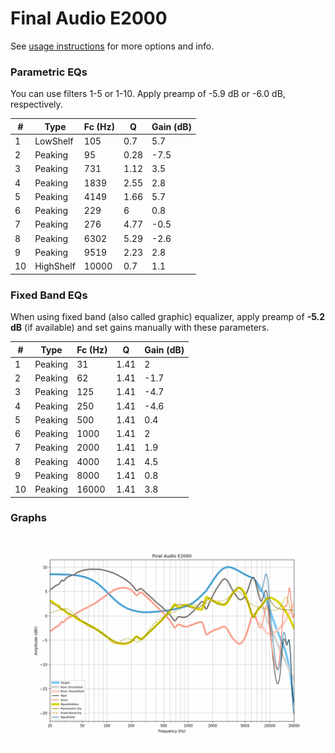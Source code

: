 # Final Audio E2000
See [usage instructions](https://github.com/jaakkopasanen/AutoEq#usage) for more options and info.

### Parametric EQs
You can use filters 1-5 or 1-10. Apply preamp of -5.9 dB or -6.0 dB, respectively.

|   # | Type      |   Fc (Hz) |    Q |   Gain (dB) |
|-----|-----------|-----------|------|-------------|
|   1 | LowShelf  |       105 | 0.7  |         5.7 |
|   2 | Peaking   |        95 | 0.28 |        -7.5 |
|   3 | Peaking   |       731 | 1.12 |         3.5 |
|   4 | Peaking   |      1839 | 2.55 |         2.8 |
|   5 | Peaking   |      4149 | 1.66 |         5.7 |
|   6 | Peaking   |       229 | 6    |         0.8 |
|   7 | Peaking   |       276 | 4.77 |        -0.5 |
|   8 | Peaking   |      6302 | 5.29 |        -2.6 |
|   9 | Peaking   |      9519 | 2.23 |         2.8 |
|  10 | HighShelf |     10000 | 0.7  |         1.1 |

### Fixed Band EQs
When using fixed band (also called graphic) equalizer, apply preamp of **-5.2 dB** (if available) and set gains manually with these parameters.

|   # | Type    |   Fc (Hz) |    Q |   Gain (dB) |
|-----|---------|-----------|------|-------------|
|   1 | Peaking |        31 | 1.41 |         2   |
|   2 | Peaking |        62 | 1.41 |        -1.7 |
|   3 | Peaking |       125 | 1.41 |        -4.7 |
|   4 | Peaking |       250 | 1.41 |        -4.6 |
|   5 | Peaking |       500 | 1.41 |         0.4 |
|   6 | Peaking |      1000 | 1.41 |         2   |
|   7 | Peaking |      2000 | 1.41 |         1.9 |
|   8 | Peaking |      4000 | 1.41 |         4.5 |
|   9 | Peaking |      8000 | 1.41 |         0.8 |
|  10 | Peaking |     16000 | 1.41 |         3.8 |

### Graphs
![](./Final%20Audio%20E2000.png)
